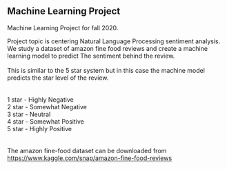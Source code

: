 ## Machine Learning Project
Machine Learning Project for fall 2020.  

Project topic is centering Natural Language Processing sentiment analysis.<br>
We study a dataset of amazon fine food reviews and create a machine learning model to predict The sentiment behind the review.<br>
<br>
This is similar to the 5 star system but in this case the machine model predicts the star level of the review.<br>
<br>
<br>
1 star - Highly Negative<br>
2 star - Somewhat Negative<br>
3 star - Neutral<br>
4 star - Somewhat Positive<br>
5 star - Highly Positive<br>
<br>
<br>
The amazon fine-food dataset can be downloaded from https://www.kaggle.com/snap/amazon-fine-food-reviews
